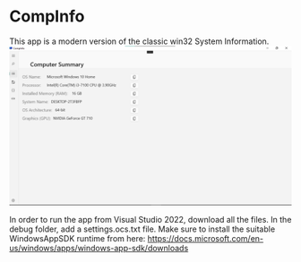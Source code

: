 # CompInfo
This app is a modern version of the classic win32 System Information.
![alt text](https://github.com/OceanCyanTech/CompInfo/blob/main/CompInfoScreenshot.png)

In order to run the app from Visual Studio 2022, download all the files.
In the debug folder, add a settings.ocs.txt file.
Make sure to install the suitable WindowsAppSDK runtime from here: https://docs.microsoft.com/en-us/windows/apps/windows-app-sdk/downloads
